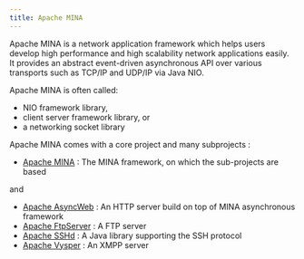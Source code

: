 ```yaml
---
title: Apache MINA
---
```


Apache MINA is a network application framework which helps users develop high performance and high scalability network applications easily. It provides an abstract event-driven asynchronous API over various transports such as TCP/IP and UDP/IP via Java NIO.

Apache MINA is often called:

* NIO framework library,
* client server framework library, or
* a networking socket library

Apache MINA comes with a core project and many subprojects :

* [Apache MINA](mina-project/) : The MINA framework, on which the sub-projects are based

and 

* [Apache AsyncWeb](asyncweb-project/) : An HTTP server build on top of MINA asynchronous framework
* [Apache FtpServer](ftp-project/) : A FTP server
* [Apache SSHd](sshd-project/) : A Java library supporting the SSH protocol
* [Apache Vysper](vysper-project/) : An XMPP server
